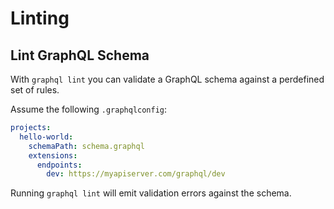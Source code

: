 # Linting

## Lint GraphQL Schema

With `graphql lint` you can validate a GraphQL schema against a perdefined set of rules. 

Assume the following `.graphqlconfig`:

```yaml
projects:
  hello-world:
    schemaPath: schema.graphql
    extensions:
      endpoints:
        dev: https://myapiserver.com/graphql/dev
```

Running `graphql lint` will emit validation errors against the schema.